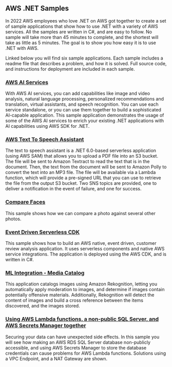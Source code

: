 ## AWS .NET Samples

In 2022 AWS employees who love .NET on AWS got together to create a set of sample applications that show how to use .NET with a variety of AWS services. All the samples are written in C#, and are easy to follow. No sample will take more than 45 minutes to complete, and the shortest will take as little as 5 minutes. The goal is to show you how easy it is to use .NET with AWS.

Linked below you will find six sample applications. Each sample includes a readme file that describes a problem, and how it is solved. Full source code, and instructions for deployment are included in each sample.

### [AWS AI Services](https://github.com/aws-samples/aws-net-guides/tree/master/SampleApplications/2022/aws-ai-services-demo)

With AWS AI services, you can add capabilities like image and video analysis, natural language processing, personalized recommendations and translation, virtual assistants, and speech recognition. You can use each service standalone, or you can use them together to build a sophisticated AI-capable application. This sample application demonstrates the usage of some of the AWS AI services to enrich your existing .NET applications with AI capabilities using AWS SDK for .NET.

### [AWS Text To Speech Assistant](https://github.com/aws-samples/aws-net-guides/tree/master/SampleApplications/2022/ServerlessTextToSpeech)

The text to speech assistant is a .NET 6.0-based serverless application (using AWS SAM) that allows you to upload a PDF file into an S3 bucket. The file will be sent to Amazon Textract to read the text that is in the document. Then, the text from the document will be sent to Amazon Polly to convert the text into an MP3 file. The file will be available via a Lambda function, which will provide a pre-signed URL that you can use to retrieve the file from the output S3 bucket. Two SNS topics are provided, one to deliver a notification in the event of failure, and one for success.

### [Compare Faces](https://github.com/aws-samples/aws-net-guides/tree/master/Serverless/Serverless%20App%20with%20Dynamic%20Step%20Functions)

This sample shows how we can compare a photo against several other photos.

### [Event Driven Serverless CDK](https://github.com/aws-samples/aws-net-guides/tree/master/SampleApplications/2022/ServerlessEventDrivenSentimentAnalysis)

This sample shows how to build an AWS native, event driven, customer review analysis application. It uses serverless components and native AWS service integrations. The application is deployed using the AWS CDK, and is written in C#.

### [ML Integration - Media Catalog](https://github.com/aws-samples/aws-net-guides/tree/master/SampleApplications/2022/MediaCatalog)

This application catalogs images using Amazon Rekognition, letting you automatically apply moderation to images, and determine if images contain potentially offensive materials. Additionally, Rekognition will detect the content of images and build a cross reference between the items discovered, and the images stored.

### [Using AWS Lambda functions, a non-public SQL Server, and AWS Secrets Manager together](https://github.com/aws-samples/aws-net-guides/tree/master/SampleApplications/2022/LambdaVPCSecretsManager)

Securing your data can have unexpected side effects. In this sample you will see how making an AWS RDS SQL Server database non-publicly accessible, and using AWS Secrets Manager to store the database credentials can cause problems for AWS Lambda functions. Solutions using a VPC Endpoint, and a NAT Gateway are shown.